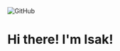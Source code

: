 ![GitHub](https://img.shields.io/badge/github-%23121011.svg?style=for-the-badge&logo=github&logoColor=white)

<!-- ![Logo](https://user-images.githubusercontent.com/52753194/141319610-193463ad-be04-48b9-8fba-d5aac9ba88e4.png)
-->

# Hi there! I'm Isak!



<!-- ### 3+ years experience specializing in the Android Development. 

![Android](https://img.shields.io/badge/Android-3DDC84?style=for-the-badge&logo=android&logoColor=white)

![Java](https://img.shields.io/badge/java-%23ED8B00.svg?style=for-the-badge&logo=java&logoColor=white) ![Kotlin](https://img.shields.io/badge/kotlin-%230095D5.svg?style=for-the-badge&logo=kotlin&logoColor=white)


## 🛠 Skills

- MVVM & MVP
- Koin / Hilt
- Coroutines
- DB Room
- NavComponent & Cicerone

- Architecture with DI
- Android Jetpack
- View binding
- Data binding

- Retrofit
- Picasso, Glide

- Firebase Products
- In-app-purchase & AD in App
- Google Map & MapBox
- Git (Gitlab/Github)

- Migration from Android Support to AndroidX

- Jira & Trello

- Material Design
- Design (Figma, Ps)

- Experience developing and releasing apps into Google Play.

-->


<!-- 
## StackTech 
It's my pet projects with any technologies and patterns.



| Repository| Pattern  | Navigation              | Multithreading | DI              |
| :-------- | :--------| :-----------            | :-----------   | :-----------    |
|[Choose the branch](https://github.com/dzhumaliev/Pet_NewsApp)      | MVVM     |   NavComponent          |   Coroutines   | Koin            |
| ***       | MVP      |                         |                | Hilt            |
|           |          |                         |                | Dagger 2        |
|           |          |                         |   RxKotlin     | Koin            |
|           |          |                         |                | Hilt            |
|           |          |                         |                | Dagger 2        |

<!-- 

| Repository| Pattern  | Navigation              | Multithreading | DI              |
| :-------- | :--------| :-----------            | :-----------   | :-----------    |
| ***       |   MVVM   |   Cicerone              |   Coroutines   | Koin            |
| ***       |   MVP    |                         |                | Hilt            |
|           |          |                         |                | Dagger 2        |
|           |          |                         |   RxKotlin     | Koin            |
|           |          |                         |                | Hilt            |
|           |          |                         |                | Dagger 2        |

| Repository| Pattern  | Navigation              | Multithreading | DI              |
| :-------- | :--------| :-----------            | :-----------   | :-----------    |
| ***       |  MVVM    | Activities / FragTrans  |   Coroutines   | Koin            |
| ***       |  MVP     |                         |                | Hilt            |
|           |          |                         |                | Dagger 2        |
|           |          |                         |   RxKotlin     | Koin            |
|           |          |                         |                | Hilt            |
|           |          |                         |                | Dagger 2        |

-->






<!-- ![Telegram](https://img.shields.io/badge/Telegram-2CA5E0?style=for-the-badge&logo=telegram&logoColor=white) -->





